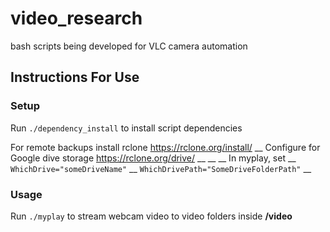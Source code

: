 # video_research
bash scripts being developed for VLC camera automation

## Instructions For Use
### Setup
Run `./dependency_install` to install script dependencies

For remote backups install rclone https://rclone.org/install/ __
Configure for Google dive storage https://rclone.org/drive/ __
__
__
In myplay, set __
`WhichDrive="someDriveName"` __
`WhichDrivePath="SomeDriveFolderPath"` __

### Usage
Run `./myplay` to stream webcam video to video folders inside __/video__
